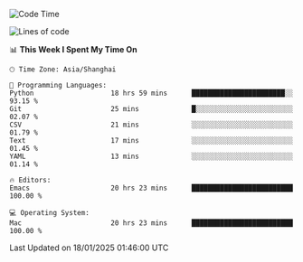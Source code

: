 <!--START_SECTION:waka-->
![Code Time](http://img.shields.io/badge/Code%20Time-2%2C485%20hrs%2040%20mins-blue)

![Lines of code](https://img.shields.io/badge/From%20Hello%20World%20I%27ve%20Written-310.0%20thousand%20lines%20of%20code-blue)

📊 **This Week I Spent My Time On** 

```text
🕑︎ Time Zone: Asia/Shanghai

💬 Programming Languages: 
Python                   18 hrs 59 mins      ███████████████████████░░   93.15 % 
Git                      25 mins             █░░░░░░░░░░░░░░░░░░░░░░░░   02.07 % 
CSV                      21 mins             ░░░░░░░░░░░░░░░░░░░░░░░░░   01.79 % 
Text                     17 mins             ░░░░░░░░░░░░░░░░░░░░░░░░░   01.45 % 
YAML                     13 mins             ░░░░░░░░░░░░░░░░░░░░░░░░░   01.14 % 

🔥 Editors: 
Emacs                    20 hrs 23 mins      █████████████████████████   100.00 % 

💻 Operating System: 
Mac                      20 hrs 23 mins      █████████████████████████   100.00 % 
```


 Last Updated on 18/01/2025 01:46:00 UTC
<!--END_SECTION:waka-->
